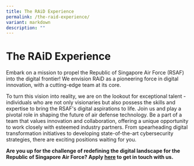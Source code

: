 ```yaml
---
title: The RAiD Experience
permalink: /the-raid-experience/
variant: markdown
description: ""
---
```

# The RAiD Experience
Embark on a mission to propel the Republic of Singapore Air Force (RSAF) into the digital frontier! We envision RAiD as a pioneering force in digital innovation, with a cutting-edge team at its core.

To turn this vision into reality, we are on the lookout for exceptional talent - individuals who are not only visionaries but also possess the skills and expertise to bring the RSAF's digital aspirations to life. Join us and play a pivotal role in shaping the future of air defense technology.  Be a part of a team that values innovation and collaboration, offering a unique opportunity to work closely with esteemed industry partners. From spearheading digital transformation initiatives to developing state-of-the-art cybersecurity strategies, there are exciting positions waiting for you. 

**Are you up for the challenge of redefining the digital landscape for the Republic of Singapore Air Force? Apply [here](https://go.gov.sg/raidcareers) to get in touch with us.**